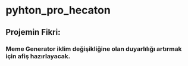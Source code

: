 # pyhton_pro_hecaton

## Projemin Fikri:
### Meme Generator iklim değişikliğine olan duyarlılığı artırmak için afiş hazırlayacak.
